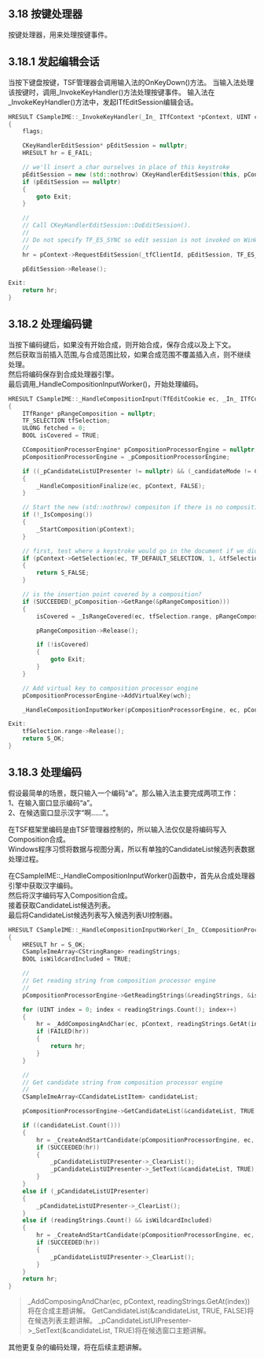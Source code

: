 ## 3.18 按键处理器

按键处理器，用来处理按键事件。

## 3.18.1 发起编辑会话

当按下键盘按键，TSF管理器会调用输入法的OnKeyDown()方法。
当输入法处理该按键时，调用_InvokeKeyHandler()方法处理按键事件。
输入法在_InvokeKeyHandler()方法中，发起ITfEditSession编辑会话。

```C++
HRESULT CSampleIME::_InvokeKeyHandler(_In_ ITfContext *pContext, UINT code, WCHAR wch, DWORD flags, _KEYSTROKE_STATE keyState)
{
    flags;

    CKeyHandlerEditSession* pEditSession = nullptr;
    HRESULT hr = E_FAIL;

    // we'll insert a char ourselves in place of this keystroke
    pEditSession = new (std::nothrow) CKeyHandlerEditSession(this, pContext, code, wch, keyState);
    if (pEditSession == nullptr)
    {
        goto Exit;
    }

    //
    // Call CKeyHandlerEditSession::DoEditSession().
    //
    // Do not specify TF_ES_SYNC so edit session is not invoked on WinWord
    //
    hr = pContext->RequestEditSession(_tfClientId, pEditSession, TF_ES_ASYNCDONTCARE | TF_ES_READWRITE, &hr);

    pEditSession->Release();

Exit:
    return hr;
}
```

## 3.18.2 处理编码键

当按下编码键后，如果没有开始合成，则开始合成，保存合成以及上下文。<br>
然后获取当前插入范围,与合成范围比较，如果合成范围不覆盖插入点，则不继续处理。<br>
然后将编码保存到合成处理器引擎。<br>
最后调用_HandleCompositionInputWorker()，开始处理编码。

```C++
HRESULT CSampleIME::_HandleCompositionInput(TfEditCookie ec, _In_ ITfContext *pContext, WCHAR wch)
{
    ITfRange* pRangeComposition = nullptr;
    TF_SELECTION tfSelection;
    ULONG fetched = 0;
    BOOL isCovered = TRUE;

    CCompositionProcessorEngine* pCompositionProcessorEngine = nullptr;
    pCompositionProcessorEngine = _pCompositionProcessorEngine;

    if ((_pCandidateListUIPresenter != nullptr) && (_candidateMode != CANDIDATE_INCREMENTAL))
    {
        _HandleCompositionFinalize(ec, pContext, FALSE);
    }

    // Start the new (std::nothrow) compositon if there is no composition.
    if (!_IsComposing())
    {
        _StartComposition(pContext);
    }

    // first, test where a keystroke would go in the document if we did an insert
    if (pContext->GetSelection(ec, TF_DEFAULT_SELECTION, 1, &tfSelection, &fetched) != S_OK || fetched != 1)
    {
        return S_FALSE;
    }

    // is the insertion point covered by a composition?
    if (SUCCEEDED(_pComposition->GetRange(&pRangeComposition)))
    {
        isCovered = _IsRangeCovered(ec, tfSelection.range, pRangeComposition);

        pRangeComposition->Release();

        if (!isCovered)
        {
            goto Exit;
        }
    }

    // Add virtual key to composition processor engine
    pCompositionProcessorEngine->AddVirtualKey(wch);

    _HandleCompositionInputWorker(pCompositionProcessorEngine, ec, pContext);

Exit:
    tfSelection.range->Release();
    return S_OK;
}
```

## 3.18.3 处理编码

假设最简单的场景，既只输入一个编码“a”。那么输入法主要完成两项工作：<br>
1、在输入窗口显示编码“a”。<br>
2、在候选窗口显示汉字“啊……”。

在TSF框架里编码是由TSF管理器控制的，所以输入法仅仅是将编码写入Composition合成。<br>
Windows程序习惯将数据与视图分离，所以有单独的CandidateList候选列表数据处理过程。

在CSampleIME::_HandleCompositionInputWorker()函数中，首先从合成处理器引擎中获取汉字编码。<br>
然后将汉字编码写入Composition合成。<br>
接着获取CandidateList候选列表。<br>
最后将CandidateList候选列表写入候选列表UI控制器。

```C++
HRESULT CSampleIME::_HandleCompositionInputWorker(_In_ CCompositionProcessorEngine *pCompositionProcessorEngine, TfEditCookie ec, _In_ ITfContext *pContext)
{
    HRESULT hr = S_OK;
    CSampleImeArray<CStringRange> readingStrings;
    BOOL isWildcardIncluded = TRUE;

    //
    // Get reading string from composition processor engine
    //
    pCompositionProcessorEngine->GetReadingStrings(&readingStrings, &isWildcardIncluded);

    for (UINT index = 0; index < readingStrings.Count(); index++)
    {
        hr = _AddComposingAndChar(ec, pContext, readingStrings.GetAt(index));
        if (FAILED(hr))
        {
            return hr;
        }
    }

    //
    // Get candidate string from composition processor engine
    //
    CSampleImeArray<CCandidateListItem> candidateList;

    pCompositionProcessorEngine->GetCandidateList(&candidateList, TRUE, FALSE);

    if ((candidateList.Count()))
    {
        hr = _CreateAndStartCandidate(pCompositionProcessorEngine, ec, pContext);
        if (SUCCEEDED(hr))
        {
            _pCandidateListUIPresenter->_ClearList();
            _pCandidateListUIPresenter->_SetText(&candidateList, TRUE);
        }
    }
    else if (_pCandidateListUIPresenter)
    {
        _pCandidateListUIPresenter->_ClearList();
    }
    else if (readingStrings.Count() && isWildcardIncluded)
    {
        hr = _CreateAndStartCandidate(pCompositionProcessorEngine, ec, pContext);
        if (SUCCEEDED(hr))
        {
            _pCandidateListUIPresenter->_ClearList();
        }
    }
    return hr;
}
```

>_AddComposingAndChar(ec, pContext, readingStrings.GetAt(index))将在合成主题讲解。
GetCandidateList(&candidateList, TRUE, FALSE)将在候选列表主题讲解。
_pCandidateListUIPresenter->_SetText(&candidateList, TRUE)将在候选窗口主题讲解。

其他更复杂的编码处理，将在后续主题讲解。